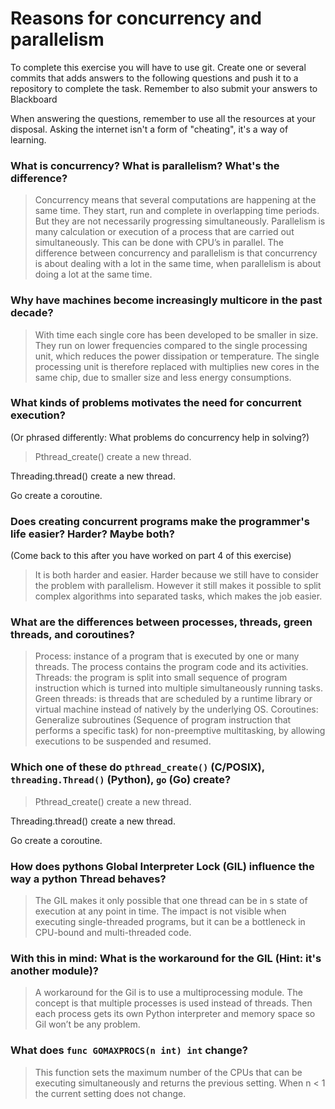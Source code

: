 # Reasons for concurrency and parallelism


To complete this exercise you will have to use git. Create one or several commits that adds answers to the following questions and push it to a repository to complete the task. Remember to also submit your answers to Blackboard

When answering the questions, remember to use all the resources at your disposal. Asking the internet isn't a form of "cheating", it's a way of learning.

 ### What is concurrency? What is parallelism? What's the difference?
 > Concurrency means that several computations are happening at the same time. They start, run and complete in overlapping time periods. But they are not necessarily progressing simultaneously.
Parallelism is many calculation or execution of a process that are carried out simultaneously. This can be done with CPU’s in parallel. 
The difference between concurrency and parallelism is that concurrency is about dealing with a lot in the same time, when parallelism is about doing a lot at the same time. 

 
 ### Why have machines become increasingly multicore in the past decade?
 > With time each single core has been developed to be smaller in size. They run on lower frequencies compared to the single processing unit, which reduces the power dissipation or temperature. The single processing unit is therefore replaced with multiplies new cores in the same chip, due to smaller size and less energy consumptions.  
 
 ### What kinds of problems motivates the need for concurrent execution?
 (Or phrased differently: What problems do concurrency help in solving?)
 > Pthread_create() create a new thread.

Threading.thread() create a new thread.

Go create a coroutine.

 
 ### Does creating concurrent programs make the programmer's life easier? Harder? Maybe both?
 (Come back to this after you have worked on part 4 of this exercise)
 > It is both harder and easier. Harder because we still have to consider the problem with parallelism. However it still makes it possible to split complex algorithms into separated tasks, which makes the job easier. 
 
 ### What are the differences between processes, threads, green threads, and coroutines?
 > Process: instance of a program that is executed by one or many threads. The process contains the program code and its activities.
Threads: the program is split into small sequence of program instruction which is turned into multiple simultaneously running tasks.
Green threads: is threads that are scheduled by a runtime library or virtual machine instead of natively by the underlying OS.
Coroutines: Generalize subroutines (Sequence of program instruction that performs a specific task) for non-preemptive multitasking, by allowing executions to be suspended and resumed. 

 
 ### Which one of these do `pthread_create()` (C/POSIX), `threading.Thread()` (Python), `go` (Go) create?
 > Pthread_create() create a new thread.

Threading.thread() create a new thread.

Go create a coroutine.

 
 ### How does pythons Global Interpreter Lock (GIL) influence the way a python Thread behaves?
 > The GIL makes it only possible that one thread can be in s state of execution at any point in time. The impact is not visible when executing single-threaded programs, but it can be a bottleneck in CPU-bound and multi-threaded code. 
 
 ### With this in mind: What is the workaround for the GIL (Hint: it's another module)?
 > A workaround for the Gil is to use a multiprocessing module. The concept is that multiple processes is used instead of threads. Then each process gets its own Python interpreter and memory space so Gil won’t be any problem. 
 
 ### What does `func GOMAXPROCS(n int) int` change? 
 > This function sets the maximum number of the CPUs that can be executing simultaneously and returns the previous setting. When n < 1 the current setting does not change. 
